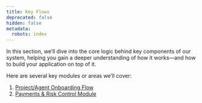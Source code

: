 ```yaml
---
title: Key Flows
deprecated: false
hidden: false
metadata:
  robots: index
---
```

In this section, we’ll dive into the core logic behind key components of our system, helping you gain a deeper understanding of how it works—and how to build your application on top of it.

Here are several key modules or areas we’ll cover:

1. [Project/Agent Onboarding Flow](../docs/projectagent-onboarding)
2. [Payments & Risk Control Module](../docs/️payments-risk-control)